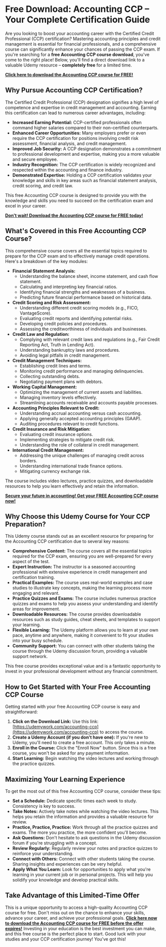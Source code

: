 # Free Download: Accounting CCP – Your Complete Certification Guide

Are you looking to boost your accounting career with the Certified Credit Professional (CCP) certification? Mastering accounting principles and credit management is essential for financial professionals, and a comprehensive course can significantly enhance your chances of passing the CCP exam. If you're searching for a **free Accounting CCP course download**, you've come to the right place! Below, you'll find a direct download link to a valuable Udemy resource – **completely free** for a limited time.

[**Click here to download the Accounting CCP course for FREE!**](https://udemywork.com/accounting-ccp)

## Why Pursue Accounting CCP Certification?

The Certified Credit Professional (CCP) designation signifies a high level of competence and expertise in credit management and accounting. Earning this certification can lead to numerous career advantages, including:

*   **Increased Earning Potential:** CCP-certified professionals often command higher salaries compared to their non-certified counterparts.
*   **Enhanced Career Opportunities:** Many employers prefer or even require the CCP certification for positions involving credit risk assessment, financial analysis, and credit management.
*   **Improved Job Security:** A CCP designation demonstrates a commitment to professional development and expertise, making you a more valuable and secure employee.
*   **Industry Recognition:** The CCP certification is widely recognized and respected within the accounting and finance industry.
*   **Demonstrated Expertise:** Holding a CCP certification validates your knowledge and skills in key areas such as financial statement analysis, credit scoring, and credit law.

This free Accounting CCP course is designed to provide you with the knowledge and skills you need to succeed on the certification exam and excel in your career.

[**Don't wait! Download the Accounting CCP course for FREE today!**](https://udemywork.com/accounting-ccp)

## What's Covered in this Free Accounting CCP Course?

This comprehensive course covers all the essential topics required to prepare for the CCP exam and to effectively manage credit operations. Here's a breakdown of the key modules:

*   **Financial Statement Analysis:**
    *   Understanding the balance sheet, income statement, and cash flow statement.
    *   Calculating and interpreting key financial ratios.
    *   Identifying financial strengths and weaknesses of a business.
    *   Predicting future financial performance based on historical data.
*   **Credit Scoring and Risk Assessment:**
    *   Understanding different credit scoring models (e.g., FICO, VantageScore).
    *   Evaluating credit reports and identifying potential risks.
    *   Developing credit policies and procedures.
    *   Assessing the creditworthiness of individuals and businesses.
*   **Credit Law and Regulation:**
    *   Complying with relevant credit laws and regulations (e.g., Fair Credit Reporting Act, Truth in Lending Act).
    *   Understanding bankruptcy laws and procedures.
    *   Avoiding legal pitfalls in credit management.
*   **Credit Management Techniques:**
    *   Establishing credit lines and terms.
    *   Monitoring credit performance and managing delinquencies.
    *   Collecting outstanding debts.
    *   Negotiating payment plans with debtors.
*   **Working Capital Management:**
    *   Optimizing the management of current assets and liabilities.
    *   Managing inventory levels effectively.
    *   Streamlining accounts receivable and accounts payable processes.
*   **Accounting Principles Relevant to Credit:**
    *   Understanding accrual accounting versus cash accounting.
    *   Applying generally accepted accounting principles (GAAP).
    *   Auditing procedures relevant to credit functions.
*   **Credit Insurance and Risk Mitigation:**
    *   Evaluating credit insurance options.
    *   Implementing strategies to mitigate credit risk.
    *   Understanding the role of collateral in credit management.
*   **International Credit Management:**
    *   Addressing the unique challenges of managing credit across borders.
    *   Understanding international trade finance options.
    *   Mitigating currency exchange risk.

The course includes video lectures, practice quizzes, and downloadable resources to help you learn effectively and retain the information.

[**Secure your future in accounting! Get your FREE Accounting CCP course now!**](https://udemywork.com/accounting-ccp)

## Why Choose this Udemy Course for Your CCP Preparation?

This Udemy course stands out as an excellent resource for preparing for the Accounting CCP certification due to several key reasons:

*   **Comprehensive Content:** The course covers all the essential topics required for the CCP exam, ensuring you are well-prepared for every aspect of the test.
*   **Expert Instruction:** The instructor is a seasoned accounting professional with extensive experience in credit management and certification training.
*   **Practical Examples:** The course uses real-world examples and case studies to illustrate key concepts, making the learning process more engaging and relevant.
*   **Practice Quizzes and Exams:** The course includes numerous practice quizzes and exams to help you assess your understanding and identify areas for improvement.
*   **Downloadable Resources:** The course provides downloadable resources such as study guides, cheat sheets, and templates to support your learning.
*   **Flexible Learning:** The Udemy platform allows you to learn at your own pace, anytime and anywhere, making it convenient to fit your studies into your busy schedule.
*   **Community Support:** You can connect with other students taking the course through the Udemy discussion forum, providing a valuable support network.

This free course provides exceptional value and is a fantastic opportunity to invest in your professional development without any financial commitment.

## How to Get Started with Your Free Accounting CCP Course

Getting started with your free Accounting CCP course is easy and straightforward:

1.  **Click on the Download Link:** Use this link: [https://udemywork.com/accounting-ccp](https://udemywork.com/accounting-ccp) to access the course.
2.  **Create a Udemy Account (if you don't have one):** If you're new to Udemy, you'll need to create a free account. This only takes a minute.
3.  **Enroll in the Course:** Click the "Enroll Now" button. Since this is a free course, you won't be asked for any payment information.
4.  **Start Learning:** Begin watching the video lectures and working through the practice quizzes.

## Maximizing Your Learning Experience

To get the most out of this free Accounting CCP course, consider these tips:

*   **Set a Schedule:** Dedicate specific times each week to study. Consistency is key to success.
*   **Take Notes:** Actively take notes while watching the video lectures. This helps you retain the information and provides a valuable resource for review.
*   **Practice, Practice, Practice:** Work through all the practice quizzes and exams. The more you practice, the more confident you'll become.
*   **Ask Questions:** Don't hesitate to ask questions in the Udemy discussion forum if you're struggling with a concept.
*   **Review Regularly:** Regularly review your notes and practice quizzes to reinforce your understanding.
*   **Connect with Others:** Connect with other students taking the course. Sharing insights and experiences can be very helpful.
*   **Apply What You Learn:** Look for opportunities to apply what you're learning in your current job or in personal projects. This will help you solidify your knowledge and develop practical skills.

## Take Advantage of this Limited-Time Offer

This is a unique opportunity to access a high-quality Accounting CCP course for free. Don't miss out on the chance to enhance your skills, advance your career, and achieve your professional goals. **[Click here now to download the Accounting CCP course for FREE before the offer expires!](https://udemywork.com/accounting-ccp)** Investing in your education is the best investment you can make, and this free course is the perfect place to start. Good luck with your studies and your CCP certification journey! You've got this!
